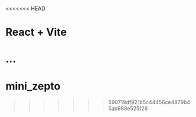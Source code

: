 <<<<<<< HEAD
# React + Vite
...
=======
# mini_zepto
>>>>>>> 590719df921b5c44456ce4879b45ab988e525f26
